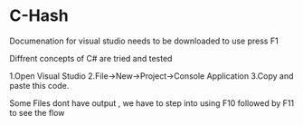 # C-Hash

Documenation for visual studio needs to be downloaded to use press F1

Diffrent concepts of C# are tried and tested

1.Open Visual Studio
2.File->New->Project->Console Application
3.Copy and paste this code.

Some Files dont have output , we have to step into using F10 followed by F11 to see the flow
